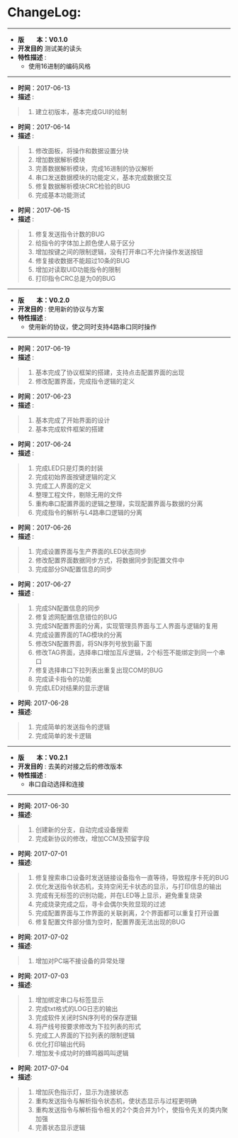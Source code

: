 # ChangeLog:
*****************************************************************************************
* **版　　本：V0.1.0**
* **开发目的** 测试美的读头
* **特性描述** :
	* 使用16进制的编码风格
*****************************************************************************************
* **时间**：2017-06-13
* **描述** :
> 1. 建立初版本，基本完成GUI的绘制

* **时间**：2017-06-14
* **描述** :
> 1. 修改面板，将操作和数据设置分块
> 2. 增加数据解析模块
> 3. 完善数据解析模块，完成16进制的协议解析
> 4. 串口发送数据模块的功能定义，基本完成数据交互
> 5. 修复数据解析模块CRC检验的BUG
> 6. 完成基本功能测试

* **时间**：2017-06-15
* **描述** :
> 1. 修复发送指令计数的BUG
> 2. 给指令的字体加上颜色使人易于区分
> 3. 增加按键之间的限制逻辑，没有打开串口不允许操作发送按钮
> 4. 修复接收数据不能超过10条的BUG
> 5. 增加对读取UID功能指令的限制
> 6. 打印指令CRC总是为0的BUG

*****************************************************************************************
* **版　　本：V0.2.0**
* **开发目的** : 使用新的协议与方案
* **特性描述** :
	* 使用新的协议，使之同时支持4路串口同时操作
*****************************************************************************************
* **时间**：2017-06-19
* **描述** :
> 1. 基本完成了协议框架的搭建，支持点击配置界面的出现
> 2. 修改配置界面，完成指令逻辑的定义

* **时间**：2017-06-23
* **描述** :
> 1. 基本完成了开始界面的设计
> 2. 基本完成软件框架的搭建

* **时间**：2017-06-24
* **描述** :
> 1. 完成LED只是灯类的封装
> 2. 完成初始界面按键逻辑的定义
> 3. 完成工人界面的定义
> 4. 整理工程文件，剔除无用的文件
> 5. 重构串口配置界面的逻辑之整理，实现配置界面与数据的分离
> 6. 完成指令的解析与L4路串口逻辑的分离

* **时间**：2017-06-26
* **描述** :
> 1. 完成设置界面与生产界面的LED状态同步
> 2. 修改配置界面数据同步方式，将数据同步到配置文件中
> 3. 完成部分SN配置信息的同步

* **时间**：2017-06-27
* **描述** :
> 1. 完成SN配置信息的同步
> 2. 修复滤网配置信息错位的BUG
> 3. 完成SN配置界面的分离，实现管理员界面与工人界面与逻辑的复用
> 4. 完成设置界面的TAG模块的分离
> 5. 修改SN配置界面，将SN序列号放到最下面
> 6. 修改TAG界面，选择串口增加互斥逻辑，2个标签不能绑定到同一个串口
> 7. 修复选择串口下拉列表出重复出现COM的BUG
> 8. 完成读卡指令的功能
> 9. 完成LED对结果的显示逻辑

* **时间**: 2017-06-28
* **描述**:
> 1. 完成简单的发送指令的逻辑
> 2. 完成简单的发卡逻辑

*****************************************************************************************
* **版　　本：V0.2.1**
* **开发目的** : 去美的对接之后的修改版本
* **特性描述** :
	* 串口自动选择和连接
*****************************************************************************************
* **时间**: 2017-06-30
* **描述**:
> 1. 创建新的分支，自动完成设备搜索
> 2. 完成新协议的修改，增加CCM及预留字段

* **时间**: 2017-07-01
* **描述**:
> 1. 修复搜索串口设备时发送链接设备指令一直等待，导致程序卡死的BUG
> 2. 优化发送指令状态机，支持空闲无卡状态的显示，与打印信息的输出
> 3. 完成有无标签的识别功能，并在LED等上显示，避免重复烧录
> 4. 完成烧录完成之后，寻卡会偶尔失败显现的过滤
> 5. 完成配置界面与工作界面的关联剥离，2个界面都可以重复打开设置
> 6. 修复配置文件部分值为空时，配置界面无法出现的BUG

* **时间**: 2017-07-02
* **描述**:
> 1. 增加对PC端不接设备的异常处理

* **时间**: 2017-07-03
* **描述**:
> 1. 增加绑定串口与标签显示
> 2. 完成txt格式的LOG日志的输出
> 3. 完成软件关闭时SN序列号的保存逻辑
> 4. 将产线号按要求修改为下拉列表的形式
> 5. 完成工人界面的下拉列表的限制逻辑
> 6. 优化打印输出代码
> 7. 增加发卡成功时的蜂鸣器鸣叫逻辑

* **时间**: 2017-07-04
* **描述**:
> 1. 增加灰色指示灯，显示为连接状态
> 2. 重构发送指令与解析指令状态机，使状态显示与过程更明确
> 3. 重构发送指令与解析指令相关的2个类合并为1个，使指令先关的类内聚加强
> 4. 完善状态显示逻辑